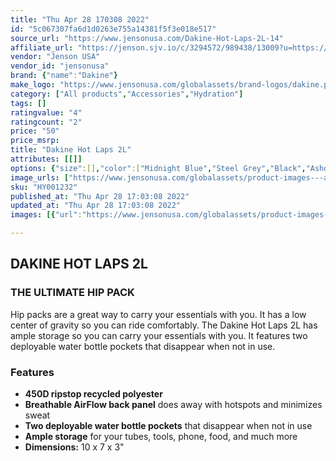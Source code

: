 ```yaml
---
title: "Thu Apr 28 170308 2022"
id: "5c067307fa6d1d0263e755a14381f5f3e018e517"
source_url: "https://www.jensonusa.com/Dakine-Hot-Laps-2L-14"
affiliate_url: "https://jenson.sjv.io/c/3294572/989438/13009?u=https://www.jensonusa.com/Dakine-Hot-Laps-2L-14"
vendor: "Jenson USA"
vendor_id: "jensonusa"
brand: {"name":"Dakine"}
make_logo: "https://www.jensonusa.com/globalassets/brand-logos/dakine.png"
category: ["All products","Accessories","Hydration"]
tags: []
ratingvalue: "4"
ratingcount: "2"
price: "50"
price_msrp: 
title: "Dakine Hot Laps 2L"
attributes: [[]]
options: {"size":[],"color":["Midnight Blue","Steel Grey","Black","Ashdown Camo","Sierra Fossil","Fire Mountain","Vandal","Ochre/Port","Flare Acid Wash","Cascade Camo"],"availability":"In Stock"}
image_urls: ["https://www.jensonusa.com/globalassets/product-images---all-assets/dakine-2021/hy001232-midnight-blue.jpg","https://www.jensonusa.com/globalassets/product-images---all-assets/dakine-2021/hy001232_1-midnight-blue.jpg"]
sku: "HY001232"
published_at: "Thu Apr 28 17:03:08 2022"
updated_at: "Thu Apr 28 17:03:08 2022"
images: [{"url":"https://www.jensonusa.com/globalassets/product-images---all-assets/dakine-2021/hy001232-midnight-blue.jpg","path":"full/ef8e837ec0f62977a581f4fb01efda237c67a34e.jpg","checksum":"b431db7eff2157772c38d44ea2cda658","status":"downloaded"},{"url":"https://www.jensonusa.com/globalassets/product-images---all-assets/dakine-2021/hy001232_1-midnight-blue.jpg","path":"full/e34ef8a98943ff5a3ca3f8048b92ed1d60e463f8.jpg","checksum":"de537734346e0eacf3a2aca134348309","status":"downloaded"}]

---
```

## DAKINE HOT LAPS 2L

### THE ULTIMATE HIP PACK

Hip packs are a great way to carry your essentials with you. It has a low
center of gravity so you can ride comfortably. The Dakine Hot Laps 2L has
ample storage so you can carry your essentials with you. It features two
deployable water bottle pockets that disappear when not in use.

### Features

  * **450D ripstop recycled polyester**
  * **Breathable AirFlow back panel** does away with hotspots and minimizes sweat
  * **Two deployable water bottle pockets** that disappear when not in use
  * **Ample storage** for your tubes, tools, phone, food, and much more
  * **Dimensions:** 10 x 7 x 3"

